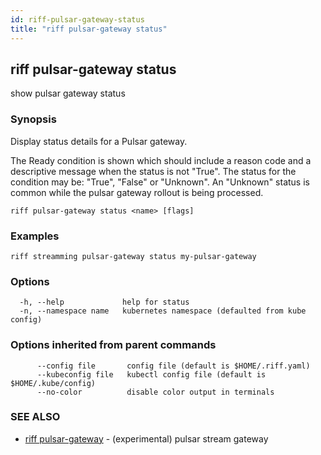```yaml
---
id: riff-pulsar-gateway-status
title: "riff pulsar-gateway status"
---
```

## riff pulsar-gateway status

show pulsar gateway status

### Synopsis

Display status details for a Pulsar gateway.

The Ready condition is shown which should include a reason code and a
descriptive message when the status is not "True". The status for the condition
may be: "True", "False" or "Unknown". An "Unknown" status is common while the
pulsar gateway rollout is being processed.

```
riff pulsar-gateway status <name> [flags]
```

### Examples

```
riff streamming pulsar-gateway status my-pulsar-gateway
```

### Options

```
  -h, --help             help for status
  -n, --namespace name   kubernetes namespace (defaulted from kube config)
```

### Options inherited from parent commands

```
      --config file       config file (default is $HOME/.riff.yaml)
      --kubeconfig file   kubectl config file (default is $HOME/.kube/config)
      --no-color          disable color output in terminals
```

### SEE ALSO

* [riff pulsar-gateway](riff_pulsar-gateway.md)	 - (experimental) pulsar stream gateway

